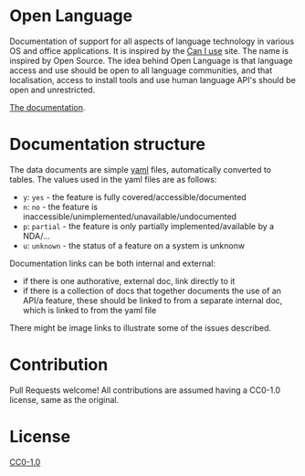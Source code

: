 # Open Language

Documentation of support for all aspects of language technology in various OS and office applications. It is inspired by the [Can I use](https://caniuse.com) site. The name is inspired by Open Source. The idea behind Open Language is that language access and use should be open to all language communities, and that localisation, access to install tools and use human language API's should be open and unrestricted.

[The documentation](docs/index.md).

# Documentation structure

The data documents are simple [yaml](https://yaml.org) files, automatically converted to tables.
The values used in the yaml files are as follows:

- `y`: `yes` - the feature is fully covered/accessible/documented
- `n`: `no` - the feature is inaccessible/unimplemented/unavailable/undocumented
- `p`: `partial` - the feature is only partially implemented/available by a NDA/...
- `u`: `unknown` - the status of a feature on a system is unknonw

Documentation links can be both internal and external:
- if there is one authorative, external doc, link directly to it
- if there is a collection of docs that together documents the use of an API/a feature,
  these should be linked to from a separate internal doc, which is linked to from the yaml file

There might be image links to illustrate some of the issues described.

# Contribution

Pull Requests welcome! All contributions are assumed having a CC0-1.0 license,
same as the original.

# License

[CC0-1.0](LICENSE)
